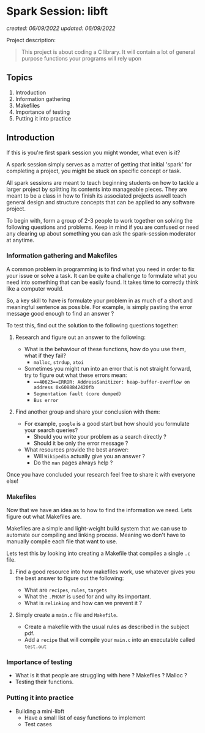 # Spark Session: libft
*created: 06/09/2022*
*updated: 06/09/2022*

Project description:
> This project is about coding a C library. It will contain a lot of general purpose functions your programs will rely upon

## Topics

1. Introduction
2. Information gathering
3. Makefiles
4. Importance of testing
5. Putting it into practice

## Introduction

If this is you're first spark session you might wonder, what even is it?

A spark session simply serves as a matter of getting that initial 'spark' for
completing a project, you might be stuck on specific concept or task.

All spark sessions are meant to teach beginning students on how to tackle a larger project by splitting its contents into manageable pieces. They are meant to be  a class in how to finish its associated projects aswell teach general design and structure concepts that can be applied to any software project.

To begin with, form a group of 2-3 people to work together on solving the following questions and problems.
Keep in mind if you are confused or need any clearing up about something you can ask the spark-session moderator at anytime.

### Information gathering and Makefiles

A common problem in programming is to find what you need in order to fix your issue or solve a task. It can be quite a challenge to formulate what you need into something that can be easily found. It takes time to correctly think like a computer would.

So, a key skill to have is formulate your problem in as much of a short and meaningful sentence as possible.
For example, is simply pasting the error message good enough to find an answer ?

To test this, find out the solution to the following questions together:
1. Research and figure out an answer to the following:
    - What is the behaviour of these functions, how do you use them, what if they fail?
        - `malloc`, `strdup`, `atoi`
    - Sometimes you might run into an error that is not straight forward, try to figure out what these errors mean:
        - `==40623==ERROR: AddressSanitizer: heap-buffer-overflow on address 0x6088842420fb`
        - `Segmentation fault (core dumped)`
        - `Bus error`

2. Find another group and share your conclusion with them:
	- For example, `google` is a good start but how should you formulate your search queries?
        - Should you write your problem as a search directly ?
        - Should it be only the error message ?
	- What resources provide the best answer:
        - Will `Wikipedia` actually give you an answer ?
        - Do the `man` pages always help ?

Once you have concluded your research feel free to share it with everyone else!

### Makefiles

Now that we have an idea as to how to find the information we need. Lets figure out what Makefiles are.

Makefiles are a simple and light-weight build system that we can use to automate our compiling and linking process.
Meaning wo don't have to manually compile each file that want to use.

Lets test this by looking into creating a Makefile that compiles a single `.c` file.

1. Find a good resource into how makefiles work, use whatever gives you the best answer to figure out the following:
    - What are `recipes`, `rules`, `targets`
    - What the `.PHONY` is used for and why its important.
    - What is `relinking` and how can we prevent it ?

2. Simply create a `main.c` file and `Makefile`.
    - Create a makefile with the usual rules as described in the subject pdf.
    - Add a `recipe` that will compile your `main.c` into an executable called `test.out`


### Importance of testing

- What is it that people are struggling with here ? Makefiles ? Malloc ?
- Testing their functions.

### Putting it into practice

- Building a mini-libft
    - Have a small list of easy functions to implement
    - Test cases
